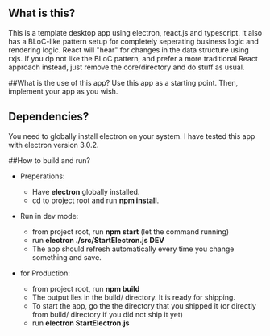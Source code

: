 ## What is this?
This is a template desktop app using electron, react.js and typescript.
It also has a BLoC-like pattern setup for completely seperating business logic and rendering logic.
React will "hear" for changes in the data structure using rxjs. If you dp not like the BLoC pattern,
and prefer a more traditional React approach instead, just remove the core/directory and do stuff as usual.


##What is the use of this app?
Use this app as a starting point.
Then, implement your app as you wish.

## Dependencies?
You need to globally install electron on your system.
I have tested this app with electron version 3.0.2.

##How to build and run?
- Preperations:
  - Have **electron** globally installed.
  - cd to project root and run **npm install**.

- Run in dev mode:
  - from project root, run **npm start** (let the command running)
  - run **electron ./src/StartElectron.js DEV**
  - The app should refresh automatically every time you change something and save.
  
- for Production:
  - from project root, run **npm build**
  - The output lies in the build/ directory. It is ready for shipping.
  - To start the app, go the the directory that you shipped it (or directly from build/ directory if you did not ship it yet)
  - run **electron StartElectron.js**